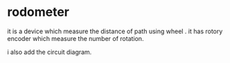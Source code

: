 # rodometer

it is a device which measure the distance of path using wheel . it has rotory encoder which measure the number of rotation.

i also add the circuit diagram.
